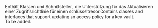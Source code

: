 <Namespace Name="Microsoft.Azure.Management.KeyVault.Fluent.AccessPolicy.Update">
  <Docs>
    <summary><span data-ttu-id="f7f5f-101">Enthält Klassen und Schnittstellen, die Unterstützung für das Aktualisieren einer Zugriffsrichtlinie für einen schlüsseltresor.</span><span class="sxs-lookup"><span data-stu-id="f7f5f-101">Contains classes and interfaces that support updating an access policy for a key vault.</span></span></summary> 
    <remarks>To be added.</remarks>
  </Docs>
</Namespace>

